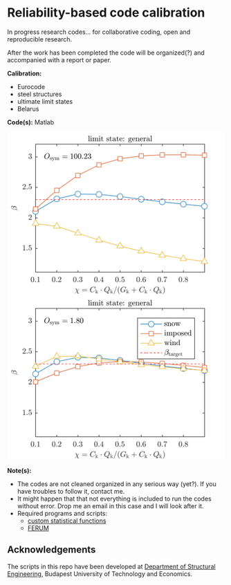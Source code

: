 Reliability-based code calibration
==============

In progress research codes... for collaborative coding, open and reproducible research.

After the work has been completed the code will be organized(?) and accompanied with a report or paper.

__Calibration:__
* Eurocode
* steel structures
* ultimate limit states
* Belarus

__Code(s):__ Matlab

![alt text](figures/compare_distinct_gamma_Q/sym_constant_single_original.png)
![alt text](figures/compare_distinct_gamma_Q/sym_constant_distinct_original.png)

__Note(s):__ 
* The codes are not cleaned organized in any serious way (yet?). If you have troubles to follow it, contact me.
* It might happen that that not everything is included to run the codes without error. Drop me an email in this case and I will look after it.
* Required programs and scripts:
	* [custom statistical functions](https://github.com/rozsasarpi/Statistics---Matlab)
	* [FERUM](http://www.ifma.fr/FERUM)


  
Acknowledgements
----------------

The scripts in this repo have been developed at [Department of Structural Engineering](http://www.epito.bme.hu/hidak-es-szerkezetek-tanszek), Budapest University of Technology and Economics.